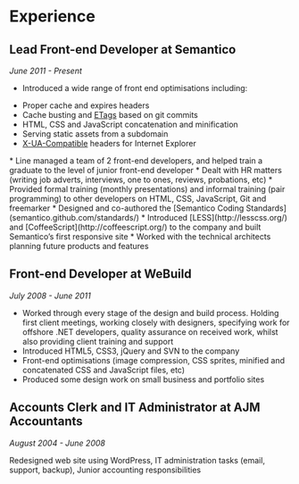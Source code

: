 
# Experience


## Lead Front-end Developer at Semantico
_June 2011 - Present_

* Introduced a wide range of front end optimisations including:
<ul>
    <li>Proper cache and expires headers</li>
    <li>Cache busting and <a href="http://en.wikipedia.org/wiki/HTTP_ETag">ETags</a> based on git commits</li>
    <li>HTML, CSS and JavaScript concatenation and minification</li>
    <li>Serving static assets from a subdomain</li>
    <li><a href="http://msdn.microsoft.com/en-gb/library/cc288325(v=vs.85).aspx">X-UA-Compatible</a> headers for Internet Explorer</li>
</ul>
* Line managed a team of 2 front-end developers, and helped train a graduate to the level of junior front-end developer
* Dealt with HR matters (writing job adverts, interviews, one to ones, reviews, probations, etc)
* Provided formal training (monthly presentations) and informal training (pair programming) to other developers on HTML, CSS, JavaScript, Git and freemarker
* Designed and co-authored the [Semantico Coding Standards](semantico.github.com/standards/)
* Introduced [LESS](http://lesscss.org/) and [CoffeeScript](http://coffeescript.org/) to the company and built Semantico’s first responsive site
* Worked with the technical architects planning future products and features


## Front-end Developer at WeBuild
_July 2008 - June 2011_

* Worked through every stage of the design and build process. Holding first client meetings, working closely with designers, specifying work for offshore .NET developers, quality assurance on received work, whilst also providing client training and support
* Introduced HTML5, CSS3, jQuery and SVN to the company
* Front-end optimisations (image compression, CSS sprites, minified and concatenated CSS and JavaScript files, etc)
* Produced some design work on small business and portfolio sites


## Accounts Clerk and IT Administrator at AJM Accountants
_August 2004 - June 2008_

Redesigned web site using WordPress, IT administration tasks (email, support, backup), Junior accounting responsibilities
